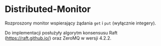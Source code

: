 # Distributed-Monitor

Rozproszony monitor wspierający żądania `get` i `put` (wyłącznie integery).

Do implementacji posłużyły algorytm konsensusu Raft (https://raft.github.io/) oraz ZeroMQ w wersji 4.2.2.
